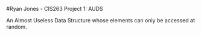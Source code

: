 #Ryan Jones - CIS263 Project 1: AUDS

An Almost Useless Data Structure whose elements can only be accessed at random.

